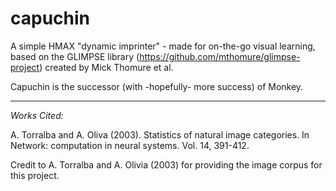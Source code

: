 capuchin
======

A simple HMAX "dynamic imprinter" - made for on-the-go visual learning, based on the GLIMPSE library (https://github.com/mthomure/glimpse-project) created by Mick Thomure et al.

Capuchin is the successor (with -hopefully- more success) of Monkey.

* * *

*Works Cited:*

A. Torralba and A. Oliva (2003). Statistics of natural image categories. In Network: computation in neural systems. Vol. 14, 391-412.


Credit to A. Torralba and A. Olivia (2003) for providing the image corpus for this project.



